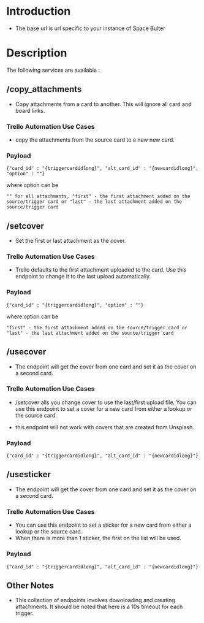 # Introduction

- The base url is url specific to your instance of Space Bulter

# Description

The following services are available :

## /copy_attachments

- Copy attachments from a card to another. This will ignore all card and board links.


### Trello Automation Use Cases

- copy the attachments from the source card to a new new card.

### Payload

`{"card_id" : "{triggercardidlong}", "alt_card_id" : "{newcardidlong}", "option" : ""}`

where option can be

`"" for all attachments,
"first" - the first attachment added on the source/trigger card or
"last" - the last attachment added on the source/trigger card`


## /setcover

- Set the first or last attachment as the cover.

### Trello Automation Use Cases

- Trello defaults to the first attachment uploaded to the card. Use this endpoint to change it to the last upload automatically.

### Payload

`{"card_id" : "{triggercardidlong}", "option" : ""}`

where option can be

`
"first" - the first attachment added on the source/trigger card or
"last" - the last attachment added on the source/trigger card
`

## /usecover

- The endpoint will get the cover from one card and set it as the cover on a second card.

### Trello Automation Use Cases

- /setcover alls you change cover to use the last/first upload file. You can use this endpoint to set a cover for a new card from either a lookup or the source card.

- this endpoint will not work with covers that are created from Unsplash.

### Payload

`{"card_id" : "{triggercardidlong}", "alt_card_id" : "{newcardidlong}"}`


## /usesticker

- The endpoint will get the cover from one card and set it as the cover on a second card.

### Trello Automation Use Cases

- You can use this endpoint to set a sticker for a new card from either a lookup or the source card.
- When there is more than 1 sticker, the first on the list will be used.

### Payload

`{"card_id" : "{triggercardidlong}", "alt_card_id" : "{newcardidlong}"}`

## Other Notes
- This collection of endpoints involves downloading and creating attachments. It should be noted that here is a 10s timeout for each trigger.

